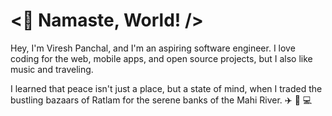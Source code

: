# <👋 Namaste, World! />

Hey, I'm Viresh Panchal, and I'm an aspiring software engineer. I love coding for the web, mobile apps, and open source projects, but I also like music and traveling.

I learned that peace isn't just a place, but a state of mind, when I traded the bustling bazaars of Ratlam for the serene banks of the Mahi River. ✈️ 🎵 💻
